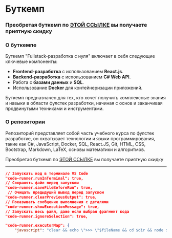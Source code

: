 # Буткемп

### Преобретая буткемп по [ЭТОЙ ССЫЛКЕ](https://stepik.org/a/197191/pay?promo=51f2e70c7ce4b640&utm_source=github.com&utm_medium=javascript_mastery_journey&utm_campaign=narodny_course&utm_term=first) вы получаете приятную скидку

### О буткемпе

Буткемп "Fullstack-разработка с нуля" включает в себя следующие ключевые компоненты:

- **Frontend-разработка** с использованием **React.js**.
- **Backend-разработка** с использованием **C# Web API**.
- Работа с **базами данных** и **SQL**.
- Использование **Docker** для контейнеризации приложений.

Буткемп предназначен для тех, кто хочет получить комплексные знания и навыки в области фулстек разработки, начиная с основ и заканчивая продвинутыми техниками и инструментами.

### О репозитории

Репозиторий представляет собой часть учебного курса по фулстек разработке, он охватывает технологии и языки программирования, такие как C#, JavaScript, Docker, SQL, React.JS, Git, HTML, CSS, Bootstrap, Markdown, LaTeX, основы математики и алгоритмов.

Преобретая буткемп по [ЭТОЙ ССЫЛКЕ](https://stepik.org/a/197191/pay?promo=51f2e70c7ce4b640&utm_source=github.com&utm_medium=javascript_mastery_journey&utm_campaign=narodny_course&utm_term=second) вы получаете приятную скидку

---

```json
// Запускать код в терминале VS Code
"code-runner.runInTerminal": true,
// Сохранять файл перед запуском
"code-runner.saveFileBeforeRun": true,
 // Очищать предыдущий вывод перед запуском
"code-runner.clearPreviousOutput": true,
// Показывать сообщение выполнения с деталями
"code-runner.showExecutionMessage": true,
// Запускать весь файл, даже если выбран фрагмент кода
"code-runner.ignoreSelection": true,
```

```json
"code-runner.executorMap": {
    "javascript": "clear && echo \">>> \"$fileName && cd $dir && node $fileName",
```
